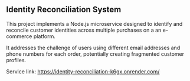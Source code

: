 ## Identity Reconciliation System

This project implements a Node.js microservice designed to identify and reconcile customer identities across multiple purchases on a an e-commerce platform.

It addresses the challenge of users using different email addresses and phone numbers for each order, potentially creating fragmented customer profiles.

Service link:
https://identity-reconciliation-k6gx.onrender.com/
